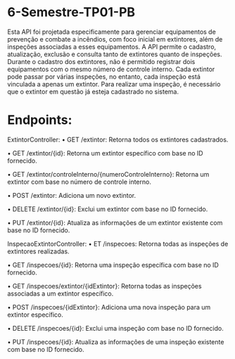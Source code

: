 # 6-Semestre-TP01-PB
Esta API foi projetada especificamente para gerenciar equipamentos de prevenção e combate a incêndios, com foco inicial em extintores, além de inspeções associadas a esses equipamentos.
A API permite o cadastro, atualização, exclusão e consulta tanto de extintores quanto de inspeções.
Durante o cadastro dos extintores, não é permitido registrar dois equipamentos com o mesmo número de controle interno.
Cada extintor pode passar por várias inspeções, no entanto, cada inspeção está vinculada a apenas um extintor.
Para realizar uma inspeção, é necessário que o extintor em questão já esteja cadastrado no sistema.


# Endpoints:
ExtintorController:
• GET /extintor: Retorna todos os extintores cadastrados.

• GET /extintor/{id}: Retorna um extintor específico com base no ID fornecido.

• GET /extintor/controleInterno/{numeroControleInterno}: Retorna um extintor com base no número de controle interno.

• POST /extintor: Adiciona um novo extintor.

• DELETE /extintor/{id}: Exclui um extintor com base no ID fornecido.

• PUT /extintor/{id}: Atualiza as informações de um extintor existente com base no ID fornecido.



InspecaoExtintorController:
• ET /inspecoes: Retorna todas as inspeções de extintores realizadas.

• GET /inspecoes/{id}: Retorna uma inspeção específica com base no ID fornecido.

• GET /inspecoes/extintor/{idExtintor}: Retorna todas as inspeções associadas a um extintor específico.

• POST /inspecoes/{idExtintor}: Adiciona uma nova inspeção para um extintor específico.

• DELETE /inspecoes/{id}: Exclui uma inspeção com base no ID fornecido.

• PUT /inspecoes/{id}: Atualiza as informações de uma inspeção existente com base no ID fornecido.
